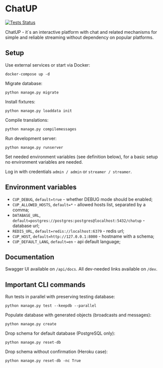 # ChatUP

[![Tests Status](https://github.com/AverHLV/chatup/workflows/Tests/badge.svg)](https://github.com/AverHLV/chatup/actions?query=workflow%3ATests)

ChatUP - it`s an interactive platform with chat and related mechanisms for simple and reliable
streaming without dependency on popular platforms.

## Setup

Use external services or start via Docker:
```
docker-compose up -d
```

Migrate database:
```
python manage.py migrate
```

Install fixtures:
```
python manage.py loaddata init
```

Compile translations:
```
python manage.py compilemessages
```

Run development server:
```
python manage.py runserver
```

Set needed environment variables (see definition below), 
for a basic setup no environment variables are needed.

Log in with credentials `admin / admin` or `streamer / streamer`.

## Environment variables

- `CUP_DEBUG`, `default=true` - whether DEBUG mode should be enabled;
- `CUP_ALLOWED_HOSTS`, `default=*` - allowed hosts list, separated by a comma;
- `DATABASE_URL`, `default=postgres://postgres:postgres@localhost:5432/chatup` - database url;
- `REDIS_URL`, `default=redis://localhost:6379` - redis url;
- `CUP_HOST`, `default=http://127.0.0.1:8000` - hostname with a schema;
- `CUP_DEFAULT_LANG`, `default=en` - api default language;

## Documentation

Swagger UI available on `/api/docs`. All dev-needed links available on `/dev`.

## Important CLI commands

Run tests in parallel with preserving testing database:

```
python manage.py test --keepdb --parallel
```

Populate database with generated objects (broadcasts and messages):

```
python manage.py create
```

Drop schema for default database (PostgreSQL only):

```
python manage.py reset-db
```

Drop schema without confirmation (Heroku case):

```
python manage.py reset-db -nc True
```
